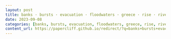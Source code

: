 ```yaml
---
layout: post
title: banks · bursts · evacuation · floodwaters · greece · rise · river
date: 2023-09-08
categories: [banks, bursts, evacuation, floodwaters, greece, rise, river]
content_url: https://papercliff.github.io/redirect/?q=banks+bursts+evacuation+floodwaters+greece+rise+river&tbs=cdr:1,cd_min:9/7/2023,cd_max:9/9/2023
---
```

